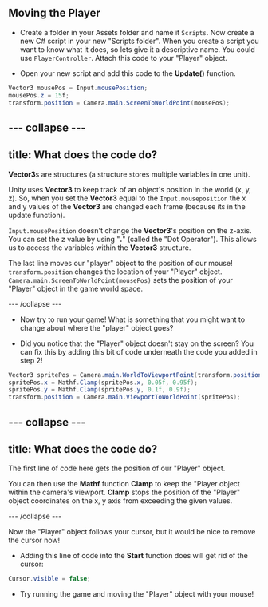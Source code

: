 ## Moving the Player

+ Create a folder in your Assets folder and name it `Scripts`. Now create a new C# script in your new "Scripts folder". When you create a script you want to know what it does, so lets give it a descriptive name. You could use `PlayerController`. Attach this code to your "Player" object.

+ Open your new script and add this code to the **Update()** function. 

```csharp
Vector3 mousePos = Input.mousePosition;  
mousePos.z = 15f;
transform.position = Camera.main.ScreenToWorldPoint(mousePos);
```

--- collapse ---
---
title: What does the code do?
---

**Vector3**s are structures (a structure stores multiple variables in one unit).

Unity uses **Vector3** to keep track of an object's position in the world (x, y, z). So, when you set the **Vector3** equal to the `Input.mouseposition` the x and y values of the **Vector3** are changed each frame (because its in the update function).

`Input.mousePosition` doesn't change the **Vector3**'s position on the z-axis. You can set the z value by using "**.**" (called the "Dot Operator"). This allows us to access the variables within the **Vector3** structure.

The last line moves our "player" object to the position of our mouse!      `transform.position` changes the location of your "Player" object. `Camera.main.ScreenToWorldPoint(mousePos)` sets the position of your "Player" object in the game world space.

--- /collapse ---

+ Now try to run your game! What is something that you might want to change about where the "player" object goes?
     
+ Did you notice that the "Player" object doesn't stay on the screen? You can fix this by adding this bit of code underneath the code you added in step 2!
    
```csharp
Vector3 spritePos = Camera.main.WorldToViewportPoint(transform.position);
spritePos.x = Mathf.Clamp(spritePos.x, 0.05f, 0.95f);
spritePos.y = Mathf.Clamp(spritePos.y, 0.1f, 0.9f);
transform.position = Camera.main.ViewportToWorldPoint(spritePos);
```
  
--- collapse ---
---
title: What does the code do?
---
  
The first line of code here gets the position of our "Player" object.

You can then use the **Mathf** function **Clamp** to keep the "Player object within the camera's viewport. **Clamp** stops the position of the "Player" object coordinates on the x, y axis from exceeding the given values.

--- /collapse ---

Now the "Player" object follows your cursor, but it would be nice to remove the cursor now!

+ Adding this line of code into the **Start** function does will get rid of the cursor:

```csharp
Cursor.visible = false;
```

+ Try running the game and moving the "Player" object with your mouse!